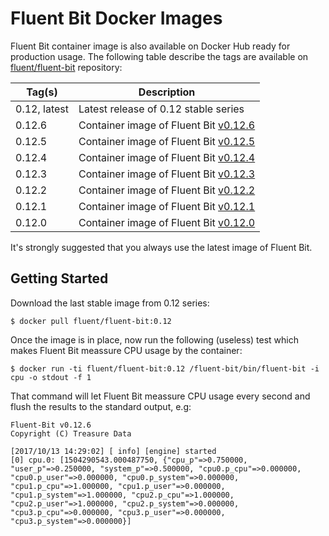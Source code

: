 # Fluent Bit Docker Images

Fluent Bit container image is also available on Docker Hub ready for production usage. The following table describe the tags are available on [fluent/fluent-bit](https://hub.docker.com/r/fluent/fluent-bit/) repository:

| Tag(s)       | Description                                                                        |
|--------------|------------------------------------------------------------------------------------|
| 0.12, latest | Latest release of 0.12 stable series                                               |
| 0.12.6       | Container image of Fluent Bit [v0.12.6](http://fluentbit.io/announcements/v0.12.6) |
| 0.12.5       | Container image of Fluent Bit [v0.12.5](http://fluentbit.io/announcements/v0.12.5) |
| 0.12.4       | Container image of Fluent Bit [v0.12.4](http://fluentbit.io/announcements/v0.12.4) |
| 0.12.3       | Container image of Fluent Bit [v0.12.3](http://fluentbit.io/announcements/v0.12.3) |
| 0.12.2       | Container image of Fluent Bit [v0.12.2](http://fluentbit.io/announcements/v0.12.2) |
| 0.12.1       | Container image of Fluent Bit [v0.12.1](http://fluentbit.io/announcements/v0.12.1) |
| 0.12.0       | Container image of Fluent Bit [v0.12.0](http://fluentbit.io/announcements/v0.12.0) |

It's strongly suggested that you always use the latest image of Fluent Bit.

## Getting Started

Download the last stable image from 0.12 series:

```
$ docker pull fluent/fluent-bit:0.12
```

Once the image is in place, now run the following (useless) test which makes Fluent Bit meassure CPU usage by the container:

```
$ docker run -ti fluent/fluent-bit:0.12 /fluent-bit/bin/fluent-bit -i cpu -o stdout -f 1
```

That command will let Fluent Bit meassure CPU usage every second and flush the results to the standard output, e.g:


```
Fluent-Bit v0.12.6
Copyright (C) Treasure Data

[2017/10/13 14:29:02] [ info] [engine] started
[0] cpu.0: [1504290543.000487750, {"cpu_p"=>0.750000, "user_p"=>0.250000, "system_p"=>0.500000, "cpu0.p_cpu"=>0.000000, "cpu0.p_user"=>0.000000, "cpu0.p_system"=>0.000000, "cpu1.p_cpu"=>1.000000, "cpu1.p_user"=>0.000000, "cpu1.p_system"=>1.000000, "cpu2.p_cpu"=>1.000000, "cpu2.p_user"=>1.000000, "cpu2.p_system"=>0.000000, "cpu3.p_cpu"=>0.000000, "cpu3.p_user"=>0.000000, "cpu3.p_system"=>0.000000}]
```
